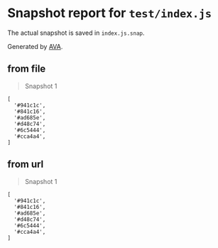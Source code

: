 # Snapshot report for `test/index.js`

The actual snapshot is saved in `index.js.snap`.

Generated by [AVA](https://ava.li).

## from file

> Snapshot 1

    [
      '#941c1c',
      '#841c16',
      '#ad685e',
      '#d48c74',
      '#6c5444',
      '#cca4a4',
    ]

## from url

> Snapshot 1

    [
      '#941c1c',
      '#841c16',
      '#ad685e',
      '#d48c74',
      '#6c5444',
      '#cca4a4',
    ]
